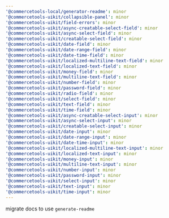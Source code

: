 ```yaml
---
'@commercetools-local/generator-readme': minor
'@commercetools-uikit/collapsible-panel': minor
'@commercetools-uikit/field-errors': minor
'@commercetools-uikit/async-creatable-select-field': minor
'@commercetools-uikit/async-select-field': minor
'@commercetools-uikit/creatable-select-field': minor
'@commercetools-uikit/date-field': minor
'@commercetools-uikit/date-range-field': minor
'@commercetools-uikit/date-time-field': minor
'@commercetools-uikit/localized-multiline-text-field': minor
'@commercetools-uikit/localized-text-field': minor
'@commercetools-uikit/money-field': minor
'@commercetools-uikit/multiline-text-field': minor
'@commercetools-uikit/number-field': minor
'@commercetools-uikit/password-field': minor
'@commercetools-uikit/radio-field': minor
'@commercetools-uikit/select-field': minor
'@commercetools-uikit/text-field': minor
'@commercetools-uikit/time-field': minor
'@commercetools-uikit/async-creatable-select-input': minor
'@commercetools-uikit/async-select-input': minor
'@commercetools-uikit/creatable-select-input': minor
'@commercetools-uikit/date-input': minor
'@commercetools-uikit/date-range-input': minor
'@commercetools-uikit/date-time-input': minor
'@commercetools-uikit/localized-multiline-text-input': minor
'@commercetools-uikit/localized-text-input': minor
'@commercetools-uikit/money-input': minor
'@commercetools-uikit/multiline-text-input': minor
'@commercetools-uikit/number-input': minor
'@commercetools-uikit/password-input': minor
'@commercetools-uikit/select-input': minor
'@commercetools-uikit/text-input': minor
'@commercetools-uikit/time-input': minor
---
```


migrate docs to use `generate-readme`
